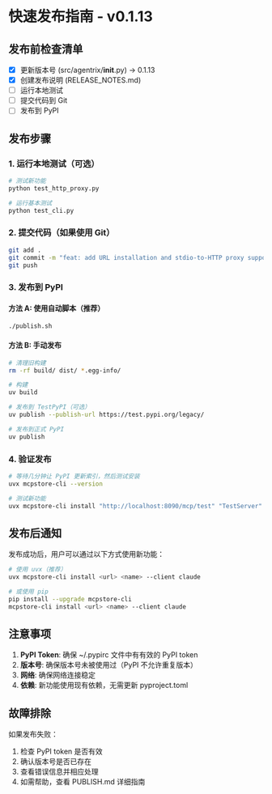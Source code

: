 # 快速发布指南 - v0.1.13

## 发布前检查清单

- [x] 更新版本号 (src/agentrix/__init__.py) → 0.1.13
- [x] 创建发布说明 (RELEASE_NOTES.md)
- [ ] 运行本地测试
- [ ] 提交代码到 Git
- [ ] 发布到 PyPI

## 发布步骤

### 1. 运行本地测试（可选）
```bash
# 测试新功能
python test_http_proxy.py

# 运行基本测试
python test_cli.py
```

### 2. 提交代码（如果使用 Git）
```bash
git add .
git commit -m "feat: add URL installation and stdio-to-HTTP proxy support"
git push
```

### 3. 发布到 PyPI

#### 方法 A: 使用自动脚本（推荐）
```bash
./publish.sh
```

#### 方法 B: 手动发布
```bash
# 清理旧构建
rm -rf build/ dist/ *.egg-info/

# 构建
uv build

# 发布到 TestPyPI（可选）
uv publish --publish-url https://test.pypi.org/legacy/

# 发布到正式 PyPI
uv publish
```

### 4. 验证发布
```bash
# 等待几分钟让 PyPI 更新索引，然后测试安装
uvx mcpstore-cli --version

# 测试新功能
uvx mcpstore-cli install "http://localhost:8090/mcp/test" "TestServer" --client claude
```

## 发布后通知

发布成功后，用户可以通过以下方式使用新功能：

```bash
# 使用 uvx（推荐）
uvx mcpstore-cli install <url> <name> --client claude

# 或使用 pip
pip install --upgrade mcpstore-cli
mcpstore-cli install <url> <name> --client claude
```

## 注意事项

1. **PyPI Token**: 确保 ~/.pypirc 文件中有有效的 PyPI token
2. **版本号**: 确保版本号未被使用过（PyPI 不允许重复版本）
3. **网络**: 确保网络连接稳定
4. **依赖**: 新功能使用现有依赖，无需更新 pyproject.toml

## 故障排除

如果发布失败：
1. 检查 PyPI token 是否有效
2. 确认版本号是否已存在
3. 查看错误信息并相应处理
4. 如需帮助，查看 PUBLISH.md 详细指南